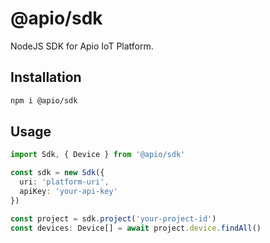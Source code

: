 # @apio/sdk

NodeJS SDK for Apio IoT Platform.

## Installation

```bash
npm i @apio/sdk
```

## Usage

```typescript
import Sdk, { Device } from '@apio/sdk'

const sdk = new Sdk({
  uri: 'platform-uri',
  apiKey: 'your-api-key'
})

const project = sdk.project('your-project-id')
const devices: Device[] = await project.device.findAll()
```
